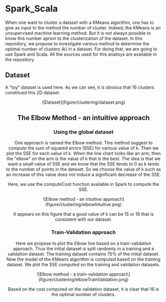 # Spark_Scala

When one want to cluster a dataset with a KMeans algorithm, one has to give as input to the method the number of cluster. Indeed, the KMeans is an unsupervised machine learning method.
But it is not always possible to know this number apriori to the clusterization of the dataset.
In this repository, we propose to investigate various method to determine the optimal number of clusters (k) in a dataset.
For doing that, we are going to use Spark and Scala. All the sources used for this analisys are available in the repository.

## Dataset

A "toy" dataset is used here. As we can see, it is obvious that 16 clusters constitued this 2D dataset.

<center>![Dataset](figure/clustering/dataset.png)

## The Elbow Method - an intuitive approach

### Using the global dataset

One approach is named the Elbow method. This method suggest to compute the sum of squared errors (SSE) for various value of k. Then we plot the SSE for each value of k.
When the line chart looks like an arm, then the "elbow" on the arm is the value of k that is the best.
The idea is that we want a small value of SSE and we know that the SSE tends to 0 as k tends to the number of points in the dataset. So we choose the value of k such as an increase of this value does not induce a significant decrease of the SSE.

Here, we use the computeCost function available in Spark to compute the SSE. 

<center>![Elbow method - an intuitive approach](figure/clustering/elbowIntuitive.png)

It appears on this figure that a good value of k can be 15 or 16 that is consistent with our dataset.

### Train-Validation approach
Here we propose to plot the Elbow line based on a train-validation approach.
Thus the initial dataset is split randomly in a training and a validation dataset. The training dataset contains 75% of the initial dataset. Now the model of the KMeans algorithm is computed based on the training dataset. We plot the SSE computed on the training and validation datasets.

<center>![Elbow method - a train-validation approach](figure/clustering/elbowTrainValidation.png)

Based on the cost computed on the validation dataset, it is clear that 16 is the optimal number of clusters.